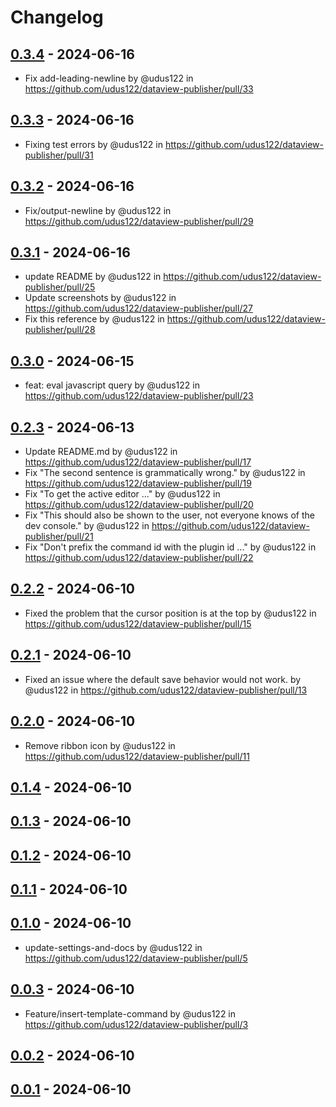# Changelog

## [0.3.4](https://github.com/udus122/dataview-publisher/compare/0.3.3...0.3.4) - 2024-06-16
- Fix add-leading-newline by @udus122 in https://github.com/udus122/dataview-publisher/pull/33

## [0.3.3](https://github.com/udus122/dataview-publisher/compare/0.3.2...0.3.3) - 2024-06-16
- Fixing test errors by @udus122 in https://github.com/udus122/dataview-publisher/pull/31

## [0.3.2](https://github.com/udus122/dataview-publisher/compare/0.3.1...0.3.2) - 2024-06-16
- Fix/output-newline by @udus122 in https://github.com/udus122/dataview-publisher/pull/29

## [0.3.1](https://github.com/udus122/dataview-publisher/compare/0.3.0...0.3.1) - 2024-06-16
- update README by @udus122 in https://github.com/udus122/dataview-publisher/pull/25
- Update screenshots by @udus122 in https://github.com/udus122/dataview-publisher/pull/27
- Fix this reference by @udus122 in https://github.com/udus122/dataview-publisher/pull/28

## [0.3.0](https://github.com/udus122/dataview-publisher/compare/0.2.3...0.3.0) - 2024-06-15
- feat: eval javascript query by @udus122 in https://github.com/udus122/dataview-publisher/pull/23

## [0.2.3](https://github.com/udus122/dataview-publisher/compare/0.2.2...0.2.3) - 2024-06-13
- Update README.md by @udus122 in https://github.com/udus122/dataview-publisher/pull/17
- Fix "The second sentence is grammatically wrong." by @udus122 in https://github.com/udus122/dataview-publisher/pull/19
- Fix "To get the active editor ..." by @udus122 in https://github.com/udus122/dataview-publisher/pull/20
- Fix "This should also be shown to the user, not everyone knows of the dev console." by @udus122 in https://github.com/udus122/dataview-publisher/pull/21
- Fix "Don't prefix the command id with the plugin id ..." by @udus122 in https://github.com/udus122/dataview-publisher/pull/22

## [0.2.2](https://github.com/udus122/dataview-publisher/compare/0.2.1...0.2.2) - 2024-06-10
- Fixed the problem that the cursor position is at the top by @udus122 in https://github.com/udus122/dataview-publisher/pull/15

## [0.2.1](https://github.com/udus122/dataview-publisher/compare/0.2.0...0.2.1) - 2024-06-10
- Fixed an issue where the default save behavior would not work. by @udus122 in https://github.com/udus122/dataview-publisher/pull/13

## [0.2.0](https://github.com/udus122/dataview-publisher/compare/0.1.4...0.2.0) - 2024-06-10
- Remove ribbon icon by @udus122 in https://github.com/udus122/dataview-publisher/pull/11

## [0.1.4](https://github.com/udus122/dataview-publisher/compare/0.1.3...0.1.4) - 2024-06-10

## [0.1.3](https://github.com/udus122/dataview-publisher/compare/0.1.2...0.1.3) - 2024-06-10

## [0.1.2](https://github.com/udus122/dataview-publisher/compare/0.1.1...0.1.2) - 2024-06-10

## [0.1.1](https://github.com/udus122/dataview-publisher/compare/0.1.0...0.1.1) - 2024-06-10

## [0.1.0](https://github.com/udus122/dataview-publisher/compare/0.0.3...0.1.0) - 2024-06-10
- update-settings-and-docs by @udus122 in https://github.com/udus122/dataview-publisher/pull/5

## [0.0.3](https://github.com/udus122/dataview-publisher/compare/0.0.2...0.0.3) - 2024-06-10
- Feature/insert-template-command by @udus122 in https://github.com/udus122/dataview-publisher/pull/3

## [0.0.2](https://github.com/udus122/dataview-publisher/compare/0.0.1...0.0.2) - 2024-06-10

## [0.0.1](https://github.com/udus122/dataview-publisher/commits/0.0.1) - 2024-06-10

